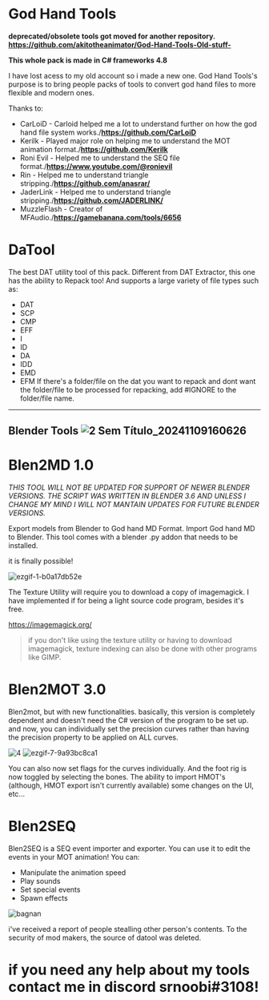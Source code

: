 # God Hand Tools

**deprecated/obsolete tools got moved for another repository. https://github.com/akitotheanimator/God-Hand-Tools-Old-stuff-**

**This whole pack is made in C# frameworks 4.8**

I have lost acess to my old account so i made a new one.
God Hand Tools's purpose is to bring people packs of tools to convert god hand files to more flexible and modern ones.


Thanks to:
* CarLoiD - Carloid helped me a lot to understand further on how the god hand file system works./**https://github.com/CarLoiD**
* Kerilk - Played major role on helping me to understand the MOT animation format./**https://github.com/Kerilk**
* Roni Evil - Helped me to understand the SEQ file format./**https://www.youtube.com/@ronievil**
* Rin - Helped me to understand triangle stripping./**https://github.com/anasrar/**
* JaderLink - Helped me to understand triangle stripping./**https://github.com/JADERLINK/**
* MuzzleFlash - Creator of MFAudio./**https://gamebanana.com/tools/6656**




# DaTool

The best DAT utility tool of this pack. Different from DAT Extractor, this one has the ability to Repack too! And supports a large variety of file types such as:
* DAT
* SCP
* CMP
* EFF
* I
* ID
* DA
* IDD
* EMD
* EFM
If there's a folder/file on the dat you want to repack and dont want the folder/file to be processed for repacking, add #IGNORE to the folder/file name.

----------------------------
 Blender Tools
 ![2 Sem Título_20241109160626](https://github.com/user-attachments/assets/df00439e-6725-4db2-9497-db5a61a2a9d1)
----------------------------


# Blen2MD 1.0
*THIS TOOL WILL NOT BE UPDATED FOR SUPPORT OF NEWER BLENDER VERSIONS. THE SCRIPT WAS WRITTEN IN BLENDER 3.6 AND UNLESS I CHANGE MY MIND I WILL NOT MANTAIN UPDATES FOR FUTURE BLENDER VERSIONS.*


Export models from Blender to God hand MD Format.
Import God hand MD to Blender.
This tool comes with a blender .py addon that needs to be installed.

it is finally possible!

![ezgif-1-b0a17db52e](https://github.com/user-attachments/assets/ad621802-e48d-45f0-a2f4-baec1c40e807)

The Texture Utility will require you to download a copy of imagemagick. I have implemented if for being a light source code program, besides it's free.

https://imagemagick.org/

>if you don't like using the texture utility or having to download imagemagick, texture indexing can also be done with other programs like GIMP.





# Blen2MOT 3.0

Blen2mot, but with new functionalities.
basically, this version is completely dependent and doesn't need the C# version of the program to be set up.
and now, you can individually set the precision curves rather than having the precision property to be applied on ALL curves.

![4](https://github.com/user-attachments/assets/e76ac0f3-50e3-4f79-a85d-c2ac89a47cea)
![ezgif-7-9a93bc8ca1](https://github.com/user-attachments/assets/46f1cfab-3a34-4e91-a2cb-26967363dcc5)

You can also now set flags for the curves individually. And the foot rig is now toggled by selecting the bones.
The ability to import HMOT's (although, HMOT export isn't currently available)
some changes on the UI, etc...


# Blen2SEQ

Blen2SEQ is a SEQ event importer and exporter. You can use it to edit the events in your MOT animation! You can:
* Manipulate the animation speed
* Play sounds
* Set special events
* Spawn effects

![bagnan](https://github.com/user-attachments/assets/c6b1b3d7-2f35-4414-984a-4e233762dd10)


i've received a report of people stealling other person's contents. To the security of mod makers, the source of datool was deleted.
  

# if you need any help about my tools contact me in discord srnoobi#3108!
